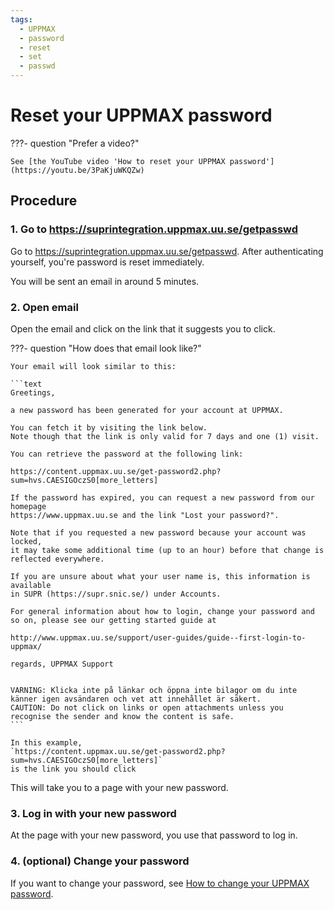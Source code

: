 ```yaml
---
tags:
  - UPPMAX
  - password
  - reset
  - set
  - passwd
---
```


# Reset your UPPMAX password

???- question "Prefer a video?"

    See [the YouTube video 'How to reset your UPPMAX password'](https://youtu.be/3PaKjuWKQZw)

## Procedure

### 1. Go to <https://suprintegration.uppmax.uu.se/getpasswd>

Go to <https://suprintegration.uppmax.uu.se/getpasswd>.
After authenticating yourself, you're password is reset immediately.

You will be sent an email in around 5 minutes.

### 2. Open email

Open the email and click on the link that it suggests you to click.

???- question "How does that email look like?"

    Your email will look similar to this:

    ```text
    Greetings,

    a new password has been generated for your account at UPPMAX.

    You can fetch it by visiting the link below.
    Note though that the link is only valid for 7 days and one (1) visit.

    You can retrieve the password at the following link:

    https://content.uppmax.uu.se/get-password2.php?sum=hvs.CAESIGOczS0[more_letters]

    If the password has expired, you can request a new password from our homepage
    https://www.uppmax.uu.se and the link "Lost your password?".

    Note that if you requested a new password because your account was locked,
    it may take some additional time (up to an hour) before that change is
    reflected everywhere.

    If you are unsure about what your user name is, this information is available
    in SUPR (https://supr.snic.se/) under Accounts.

    For general information about how to login, change your password and
    so on, please see our getting started guide at

    http://www.uppmax.uu.se/support/user-guides/guide--first-login-to-uppmax/

    regards, UPPMAX Support


    VARNING: Klicka inte på länkar och öppna inte bilagor om du inte känner igen avsändaren och vet att innehållet är säkert.
    CAUTION: Do not click on links or open attachments unless you recognise the sender and know the content is safe.
    ```

    In this example,
    `https://content.uppmax.uu.se/get-password2.php?sum=hvs.CAESIGOczS0[more_letters]`
    is the link you should click

This will take you to a page with your new password.

### 3. Log in with your new password

At the page with your new password, you use that password to log in.

### 4. (optional) Change your password

If you want to change your password, see
[How to change your UPPMAX password](change_uppmax_password.md).
